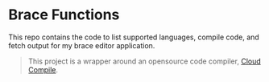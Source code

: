 # Brace Functions
This repo contains the code to list supported languages, compile code, and fetch output for my brace editor application.

> This project is a wrapper around an opensource code compiler, [Cloud Compile](http://cloudcompiler.esy.es/docs/).